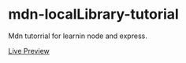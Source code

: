 # mdn-localLibrary-tutorial

Mdn tutorrial for learnin node and express.

[Live Preview](https://mdn-locallibrary-tutorial-production.up.railway.app/)
